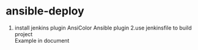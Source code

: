 # ansible-deploy
1. install  jenkins  plugin 
   AnsiColor
   Ansible plugin
2.use  jenkinsfile    to  build  project  
Example   in document
